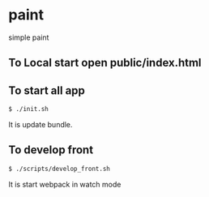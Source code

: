 # paint
simple paint

## To Local start open public/index.html 

## To start all app
```bash
$ ./init.sh
```
It is update bundle.


## To develop front
```bash
$ ./scripts/develop_front.sh
```
It is start webpack in watch mode
